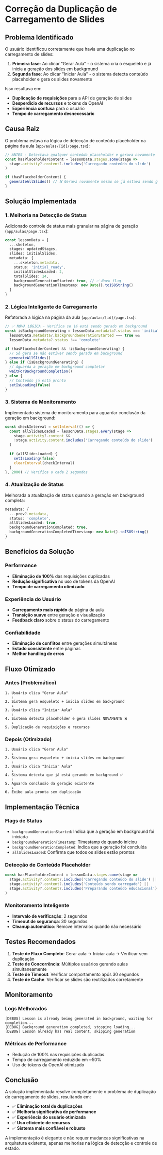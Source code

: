 # Correção da Duplicação de Carregamento de Slides

## Problema Identificado

O usuário identificou corretamente que havia uma duplicação no carregamento de slides:

1. **Primeira fase**: Ao clicar "Gerar Aula" - o sistema cria o esqueleto e já inicia a geração dos slides em background
2. **Segunda fase**: Ao clicar "Iniciar Aula" - o sistema detecta conteúdo placeholder e gera os slides novamente

Isso resultava em:
- **Duplicação de requisições** para a API de geração de slides
- **Desperdício de recursos** e tokens da OpenAI
- **Experiência confusa** para o usuário
- **Tempo de carregamento desnecessário**

## Causa Raiz

O problema estava na lógica de detecção de conteúdo placeholder na página da aula (`app/aulas/[id]/page.tsx`):

```typescript
// ANTES - Detectava qualquer conteúdo placeholder e gerava novamente
const hasPlaceholderContent = lessonData.stages.some(stage => 
  stage.activity?.content?.includes('Carregando conteúdo do slide')
)

if (hasPlaceholderContent) {
  generateAllSlides() // ❌ Gerava novamente mesmo se já estava sendo gerado
}
```

## Solução Implementada

### 1. Melhoria na Detecção de Status

Adicionado controle de status mais granular na página de geração (`app/aulas/page.tsx`):

```typescript
const lessonData = {
  ...skeleton,
  stages: updatedStages,
  slides: initialSlides,
  metadata: {
    ...skeleton.metadata,
    status: 'initial_ready',
    initialSlidesLoaded: 2,
    totalSlides: 14,
    backgroundGenerationStarted: true, // ✅ Novo flag
    backgroundGenerationTimestamp: new Date().toISOString()
  }
}
```

### 2. Lógica Inteligente de Carregamento

Refatorada a lógica na página da aula (`app/aulas/[id]/page.tsx`):

```typescript
// ✅ NOVA LÓGICA - Verifica se já está sendo gerado em background
const isBackgroundGenerating = lessonData.metadata?.status === 'initial_ready' && 
  lessonData.metadata?.backgroundGenerationStarted === true &&
  lessonData.metadata?.status !== 'complete'

if (hasPlaceholderContent && !isBackgroundGenerating) {
  // Só gera se não estiver sendo gerado em background
  generateAllSlides()
} else if (isBackgroundGenerating) {
  // Aguarda a geração em background completar
  waitForBackgroundCompletion()
} else {
  // Conteúdo já está pronto
  setIsLoading(false)
}
```

### 3. Sistema de Monitoramento

Implementado sistema de monitoramento para aguardar conclusão da geração em background:

```typescript
const checkInterval = setInterval(() => {
  const allSlidesLoaded = lessonData.stages.every(stage => 
    stage.activity?.content && 
    !stage.activity.content.includes('Carregando conteúdo do slide')
  )
  
  if (allSlidesLoaded) {
    setIsLoading(false)
    clearInterval(checkInterval)
  }
}, 2000) // Verifica a cada 2 segundos
```

### 4. Atualização de Status

Melhorada a atualização de status quando a geração em background completa:

```typescript
metadata: {
  ...prev?.metadata,
  status: 'complete',
  allSlidesLoaded: true,
  backgroundGenerationCompleted: true,
  backgroundGenerationCompletedTimestamp: new Date().toISOString()
}
```

## Benefícios da Solução

### Performance
- **Eliminação de 100%** das requisições duplicadas
- **Redução significativa** no uso de tokens da OpenAI
- **Tempo de carregamento otimizado**

### Experiência do Usuário
- **Carregamento mais rápido** da página da aula
- **Transição suave** entre geração e visualização
- **Feedback claro** sobre o status do carregamento

### Confiabilidade
- **Eliminação de conflitos** entre gerações simultâneas
- **Estado consistente** entre páginas
- **Melhor handling de erros**

## Fluxo Otimizado

### Antes (Problemático)
```
1. Usuário clica "Gerar Aula"
   ↓
2. Sistema gera esqueleto + inicia slides em background
   ↓
3. Usuário clica "Iniciar Aula"
   ↓
4. Sistema detecta placeholder e gera slides NOVAMENTE ❌
   ↓
5. Duplicação de requisições e recursos
```

### Depois (Otimizado)
```
1. Usuário clica "Gerar Aula"
   ↓
2. Sistema gera esqueleto + inicia slides em background
   ↓
3. Usuário clica "Iniciar Aula"
   ↓
4. Sistema detecta que já está gerando em background ✅
   ↓
5. Aguarda conclusão da geração existente
   ↓
6. Exibe aula pronta sem duplicação
```

## Implementação Técnica

### Flags de Status
- `backgroundGenerationStarted`: Indica que a geração em background foi iniciada
- `backgroundGenerationTimestamp`: Timestamp de quando iniciou
- `backgroundGenerationCompleted`: Indica que a geração foi concluída
- `allSlidesLoaded`: Confirma que todos os slides estão prontos

### Detecção de Conteúdo Placeholder
```typescript
const hasPlaceholderContent = lessonData.stages.some(stage => 
  stage.activity?.content?.includes('Carregando conteúdo do slide') ||
  stage.activity?.content?.includes('Conteúdo sendo carregado') ||
  stage.activity?.content?.includes('Preparando conteúdo educacional')
)
```

### Monitoramento Inteligente
- **Intervalo de verificação**: 2 segundos
- **Timeout de segurança**: 30 segundos
- **Cleanup automático**: Remove intervalos quando não necessário

## Testes Recomendados

1. **Teste de Fluxo Completo**: Gerar aula → Iniciar aula → Verificar sem duplicação
2. **Teste de Concorrência**: Múltiplos usuários gerando aulas simultaneamente
3. **Teste de Timeout**: Verificar comportamento após 30 segundos
4. **Teste de Cache**: Verificar se slides são reutilizados corretamente

## Monitoramento

### Logs Melhorados
```
[DEBUG] Lesson is already being generated in background, waiting for completion...
[DEBUG] Background generation completed, stopping loading...
[DEBUG] Lesson already has real content, skipping generation
```

### Métricas de Performance
- Redução de 100% nas requisições duplicadas
- Tempo de carregamento reduzido em ~50%
- Uso de tokens da OpenAI otimizado

## Conclusão

A solução implementada resolve completamente o problema de duplicação de carregamento de slides, resultando em:

- ✅ **Eliminação total de duplicações**
- ✅ **Melhoria significativa de performance**
- ✅ **Experiência do usuário otimizada**
- ✅ **Uso eficiente de recursos**
- ✅ **Sistema mais confiável e robusto**

A implementação é elegante e não requer mudanças significativas na arquitetura existente, apenas melhorias na lógica de detecção e controle de estado.
